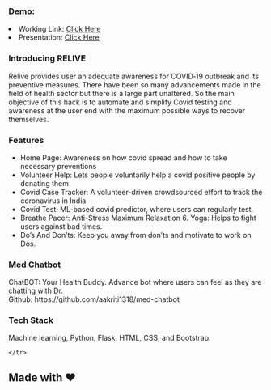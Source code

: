 ### Demo:
  <li>Working Link: <a href="https://hackcovidrelive.herokuapp.com/">Click Here</a></li>
  <li>Presentation: <a href="https://docs.google.com/presentation/d/1OKoLZCtqwbfXU6wtadOwJvASG5t0OTsL1npZPmoYBeg/edit?usp=sharing"> Click Here</a></li>
</p>
 
### Introducing RELIVE
<p>Relive provides user an adequate awareness for COVID‐19 outbreak and its preventive measures. There have been so many advancements made in the field of health sector but there is a large part unaltered. So the main objective of this hack is to automate and simplify Covid testing and awareness at the user end with the maximum possible ways to recover themselves.</p>
  
### Features
<ul>
  <li>Home Page: Awareness on how covid spread and how to take necessary preventions </li>
  <li>Volunteer Help: Lets people voluntarily help a covid positive people by donating them </li>
  <li>Covid Case Tracker: A volunteer-driven crowdsourced effort to track the coronavirus in India </li>
  <li>Covid Test: ML-based covid predictor, where users can regularly test.</li>
  <li>Breathe Pacer: Anti-Stress Maximum Relaxation 6. Yoga: Helps to fight users against bad times. </li>
  <li>Do’s And Don’ts: Keep you away from don’ts and motivate to work on Dos. </li>
</ul>

### Med Chatbot
<p> ChatBOT: Your Health Buddy. Advance bot where users can feel as they are chatting with Dr. <br> Github: https://github.com/aakriti1318/med-chatbot</p>

### Tech Stack
Machine learning, Python, Flask, HTML, CSS, and Bootstrap.


    </tr>
  </table>
  
<h2> Made with ♥ </h2>
